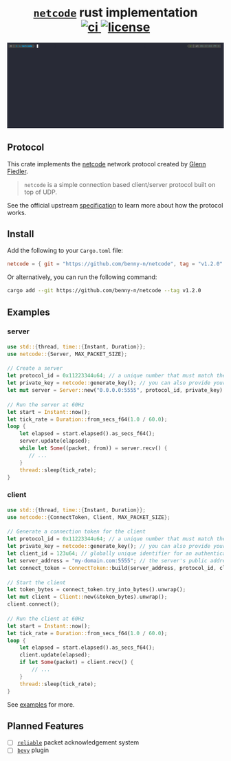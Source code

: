 <div align="center">
  <h1>
    <a href="https://github.com/networkprotocol/netcode"><code>netcode</code></a> rust implementation
    <br>
    <a href="https://github.com/benny-n/netcode/actions/workflows/ci.yml">
      <img alt="ci" src="https://github.com/benny-n/netcode/actions/workflows/ci.yml/badge.svg"/>
    </a>
    <a href="https://github.com/benny-n/netcode/blob/master/LICENSE">
      <img alt="license" src="https://img.shields.io/github/license/benny-n/netcode"/>
    </a>
    <!-- <a href="https://crates.io/crates/netcode">
      <img alt="crate" src="https://img.shields.io/crates/v/netcode"/>
    </a> -->
  </h1>

</div>

<img src="./demo.gif" alt="demo">

## Protocol

This crate implements the [netcode](https://github.com/networkprotocol/netcode)
network protocol created by [Glenn Fiedler](https://gafferongames.com).

> `netcode` is a simple connection based client/server protocol built on top of UDP.

See the official upstream [specification](https://github.com/networkprotocol/netcode/blob/v1.2.1/STANDARD.md) to learn more about how the protocol works.

## Install

Add the following to your `Cargo.toml` file:

```toml
netcode = { git = "https://github.com/benny-n/netcode", tag = "v1.2.0" }
```

Or alternatively, you can run the following command:

```bash
cargo add --git https://github.com/benny-n/netcode --tag v1.2.0
```

## Examples

### server

```rust
use std::{thread, time::{Instant, Duration}};
use netcode::{Server, MAX_PACKET_SIZE};

// Create a server
let protocol_id = 0x11223344u64; // a unique number that must match the client's protocol id
let private_key = netcode::generate_key(); // you can also provide your own key
let mut server = Server::new("0.0.0.0:5555", protocol_id, private_key).unwrap();

// Run the server at 60Hz
let start = Instant::now();
let tick_rate = Duration::from_secs_f64(1.0 / 60.0);
loop {
    let elapsed = start.elapsed().as_secs_f64();
    server.update(elapsed);
    while let Some((packet, from)) = server.recv() {
       // ...
    }
    thread::sleep(tick_rate);
}
```

### client

```rust
use std::{thread, time::{Instant, Duration}};
use netcode::{ConnectToken, Client, MAX_PACKET_SIZE};

// Generate a connection token for the client
let protocol_id = 0x11223344u64; // a unique number that must match the server's protocol id
let private_key = netcode::generate_key(); // you can also provide your own key
let client_id = 123u64; // globally unique identifier for an authenticated client
let server_address = "my-domain.com:5555"; // the server's public address (can also be multiple addresses)
let connect_token = ConnectToken::build(server_address, protocol_id, client_id, private_key).generate().unwrap();

// Start the client
let token_bytes = connect_token.try_into_bytes().unwrap();
let mut client = Client::new(&token_bytes).unwrap();
client.connect();

// Run the client at 60Hz
let start = Instant::now();
let tick_rate = Duration::from_secs_f64(1.0 / 60.0);
loop {
    let elapsed = start.elapsed().as_secs_f64();
    client.update(elapsed);
    if let Some(packet) = client.recv() {
        // ...
    }
    thread::sleep(tick_rate);
}
```

See [examples](https://github.com/benny-n/netcode/tree/main/examples) for more.

## Planned Features

- [ ] [`reliable`](https://github.com/networkprotocol/reliable) packet acknowledgement system
- [ ] [`bevy`](https://github.com/bevyengine/bevy) plugin
